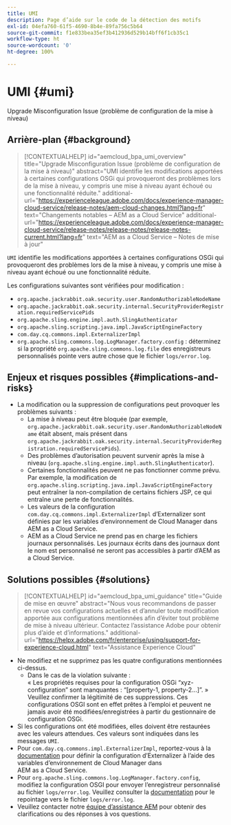 ```yaml
---
title: UMI
description: Page d’aide sur le code de la détection des motifs
exl-id: 04efa760-61f5-4690-8b4e-89fa756c5b64
source-git-commit: f1e833bea35ef3b412936d529b14bff6f1cb35c1
workflow-type: ht
source-wordcount: '0'
ht-degree: 100%

---
```


# UMI {#umi}

Upgrade Misconfiguration Issue (problème de configuration de la mise à niveau)

## Arrière-plan {#background}

>[!CONTEXTUALHELP]
>id="aemcloud_bpa_umi_overview"
>title="Upgrade Misconfiguration Issue (problème de configuration de la mise à niveau)"
>abstract="UMI identifie les modifications apportées à certaines configurations OSGi qui provoqueront des problèmes lors de la mise à niveau, y compris une mise à niveau ayant échoué ou une fonctionnalité réduite."
>additional-url="https://experienceleague.adobe.com/docs/experience-manager-cloud-service/release-notes/aem-cloud-changes.html?lang=fr" text="Changements notables – AEM as a Cloud Service"
>additional-url="https://experienceleague.adobe.com/docs/experience-manager-cloud-service/release-notes/release-notes/release-notes-current.html?lang=fr" text="AEM as a Cloud Service – Notes de mise à jour"

`UMI` identifie les modifications apportées à certaines configurations OSGi qui provoqueront des problèmes lors de la mise à niveau, y compris une mise à niveau ayant échoué ou une fonctionnalité réduite.

Les configurations suivantes sont vérifiées pour modification :
* `org.apache.jackrabbit.oak.security.user.RandomAuthorizableNodeName`
* `org.apache.jackrabbit.oak.security.internal.SecurityProviderRegistration.requiredServicePids`
* `org.apache.sling.engine.impl.auth.SlingAuthenticator`
* `org.apache.sling.scripting.java.impl.JavaScriptEngineFactory`
* `com.day.cq.commons.impl.ExternalizerImpl`
* `org.apache.sling.commons.log.LogManager.factory.config` : déterminez si la propriété `org.apache.sling.commons.log.file` des enregistreurs personnalisés pointe vers autre chose que le fichier `logs/error.log`.

## Enjeux et risques possibles {#implications-and-risks}

* La modification ou la suppression de configurations peut provoquer les problèmes suivants :
   * La mise à niveau peut être bloquée (par exemple, `org.apache.jackrabbit.oak.security.user.RandomAuthorizableNodeName` était absent, mais présent dans `org.apache.jackrabbit.oak.security.internal.SecurityProviderRegistration.requiredServicePids`).
   * Des problèmes d’autorisation peuvent survenir après la mise à niveau (`org.apache.sling.engine.impl.auth.SlingAuthenticator`).
   * Certaines fonctionnalités peuvent ne pas fonctionner comme prévu. Par exemple, la modification de `org.apache.sling.scripting.java.impl.JavaScriptEngineFactory` peut entraîner la non-compilation de certains fichiers JSP, ce qui entraîne une perte de fonctionnalités.
   * Les valeurs de la configuration `com.day.cq.commons.impl.ExternalizerImpl` d’Externalizer sont définies par les variables d’environnement de Cloud Manager dans AEM as a Cloud Service.
   * AEM as a Cloud Service ne prend pas en charge les fichiers journaux personnalisés. Les journaux écrits dans des journaux dont le nom est personnalisé ne seront pas accessibles à partir d’AEM as a Cloud Service.

## Solutions possibles {#solutions}

>[!CONTEXTUALHELP]
>id="aemcloud_bpa_umi_guidance"
>title="Guide de mise en œuvre"
>abstract="Nous vous recommandons de passer en revue vos configurations actuelles et d’annuler toute modification apportée aux configurations mentionnées afin d’éviter tout problème de mise à niveau ultérieur. Contactez l’assistance Adobe pour obtenir plus d’aide et d’informations."
>additional-url="https://helpx.adobe.com/fr/enterprise/using/support-for-experience-cloud.html" text="Assistance Experience Cloud"

* Ne modifiez et ne supprimez pas les quatre configurations mentionnées ci-dessus.
   * Dans le cas de la violation suivante :\
     « Les propriétés requises pour la configuration OSGi “xyz-configuration” sont manquantes : “[property-1, property-2...]”. »\
     Veuillez confirmer la légitimité de ces suppressions. Ces configurations OSGI sont en effet prêtes à l’emploi et peuvent ne jamais avoir été modifiées/enregistrées à partir du gestionnaire de configuration OSGi.
* Si les configurations ont été modifiées, elles doivent être restaurées avec les valeurs attendues. Ces valeurs sont indiquées dans les messages `UMI`.
* Pour `com.day.cq.commons.impl.ExternalizerImpl`, reportez-vous à la [documentation](https://experienceleague.adobe.com/docs/experience-manager-cloud-service/implementing/developer-tools/externalizer.html?lang=fr) pour définir la configuration d’Externalizer à l’aide des variables d’environnement de Cloud Manager dans AEM as a Cloud Service.
* Pour `org.apache.sling.commons.log.LogManager.factory.config`, modifiez la configuration OSGI pour envoyer l’enregistreur personnalisé au fichier `logs/error.log`. Veuillez consulter la [documentation](https://experienceleague.adobe.com/docs/experience-manager-learn/cloud-service/debugging/debugging-aem-as-a-cloud-service/logs.html?lang=fr) pour le repointage vers le fichier `logs/error.log`.
* Veuillez contacter notre [équipe d’assistance AEM](https://helpx.adobe.com/fr/enterprise/using/support-for-experience-cloud.html) pour obtenir des clarifications ou des réponses à vos questions.
